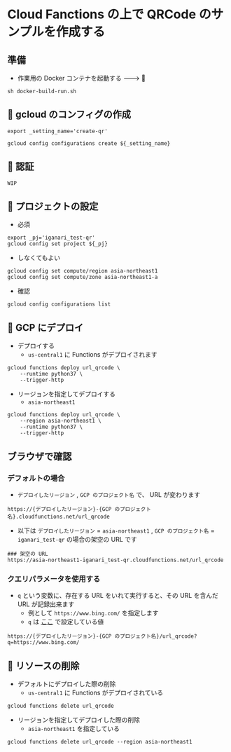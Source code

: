 # Cloud Fanctions の上で QRCode のサンプルを作成する

## 準備

+ 作業用の Docker コンテナを起動する ---> :whale:

```
sh docker-build-run.sh
```

## :whale: gcloud のコンフィグの作成

```
export _setting_name='create-qr'

gcloud config configurations create ${_setting_name}
```

## :whale: 認証

```
WIP
```

## :whale: プロジェクトの設定

+ 必須

```
export _pj='iganari_test-qr'
gcloud config set project ${_pj}
```

+ しなくてもよい

```
gcloud config set compute/region asia-northeast1
gcloud config set compute/zone asia-northeast1-a
```

+ 確認

```
gcloud config configurations list
```

## :whale: GCP にデプロイ

+ デプロイする
    + `us-central1` に Functions がデプロイされます

```
gcloud functions deploy url_qrcode \
    --runtime python37 \
    --trigger-http
```

+ リージョンを指定してデプロイする
    + `asia-northeast1`

```
gcloud functions deploy url_qrcode \
    --region asia-northeast1 \
    --runtime python37 \
    --trigger-http
```

## ブラウザで確認

### デフォルトの場合


+ `デプロイしたリージョン` , `GCP のプロジェクト名` で、 URL が変わります

```
https://{デプロイしたリージョン}-{GCP のプロジェクト名}.cloudfunctions.net/url_qrcode
```

+ 以下は `デプロイしたリージョン` = `asia-northeast1` , `GCP のプロジェクト名` = `iganari_test-qr` の場合の架空の URL です

```
### 架空の URL
https://asia-northeast1-iganari_test-qr.cloudfunctions.net/url_qrcode
```

### クエリパラメータを使用する

+ `q` という変数に、存在する URL をいれて実行すると、その URL を含んだ URL が記録出来ます
    + 例として `https://www.bing.com/` を指定します
    + `q` は [ここ](WIP) で設定している値

```
https://{デプロイしたリージョン}-{GCP のプロジェクト名}/url_qrcode?q=https://www.bing.com/
```

## :whale: リソースの削除

+ デフォルトにデプロイした際の削除
    + `us-central1` に Functions がデプロイされている

```
gcloud functions delete url_qrcode
```

+ リージョンを指定してデプロイした際の削除
    + `asia-northeast1` を指定している

```
gcloud functions delete url_qrcode --region asia-northeast1
```
